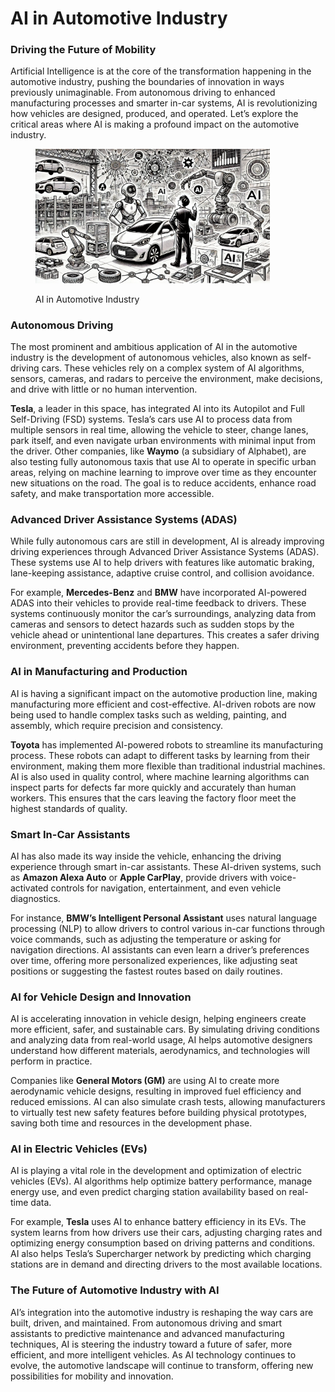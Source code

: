 # AI in Automotive Industry

### Driving the Future of Mobility

Artificial Intelligence is at the core of the transformation happening in the automotive industry, pushing the boundaries of innovation in ways previously unimaginable. From autonomous driving to enhanced manufacturing processes and smarter in-car systems, AI is revolutionizing how vehicles are designed, produced, and operated. Let’s explore the critical areas where AI is making a profound impact on the automotive industry.

<div align="left"><figure><img src="../../.gitbook/assets/image (1) (1) (1) (1) (1) (1) (1) (1) (1) (1) (1) (1) (1) (1) (1) (1) (1) (1) (1) (1) (1) (1).png" alt="" width="375"><figcaption><p>AI in Automotive Industry</p></figcaption></figure></div>

### Autonomous Driving

The most prominent and ambitious application of AI in the automotive industry is the development of autonomous vehicles, also known as self-driving cars. These vehicles rely on a complex system of AI algorithms, sensors, cameras, and radars to perceive the environment, make decisions, and drive with little or no human intervention.

**Tesla**, a leader in this space, has integrated AI into its Autopilot and Full Self-Driving (FSD) systems. Tesla’s cars use AI to process data from multiple sensors in real time, allowing the vehicle to steer, change lanes, park itself, and even navigate urban environments with minimal input from the driver. Other companies, like **Waymo** (a subsidiary of Alphabet), are also testing fully autonomous taxis that use AI to operate in specific urban areas, relying on machine learning to improve over time as they encounter new situations on the road. The goal is to reduce accidents, enhance road safety, and make transportation more accessible.

### Advanced Driver Assistance Systems (ADAS)

While fully autonomous cars are still in development, AI is already improving driving experiences through Advanced Driver Assistance Systems (ADAS). These systems use AI to help drivers with features like automatic braking, lane-keeping assistance, adaptive cruise control, and collision avoidance.

For example, **Mercedes-Benz** and **BMW** have incorporated AI-powered ADAS into their vehicles to provide real-time feedback to drivers. These systems continuously monitor the car’s surroundings, analyzing data from cameras and sensors to detect hazards such as sudden stops by the vehicle ahead or unintentional lane departures. This creates a safer driving environment, preventing accidents before they happen.

### AI in Manufacturing and Production

AI is having a significant impact on the automotive production line, making manufacturing more efficient and cost-effective. AI-driven robots are now being used to handle complex tasks such as welding, painting, and assembly, which require precision and consistency.

**Toyota** has implemented AI-powered robots to streamline its manufacturing process. These robots can adapt to different tasks by learning from their environment, making them more flexible than traditional industrial machines. AI is also used in quality control, where machine learning algorithms can inspect parts for defects far more quickly and accurately than human workers. This ensures that the cars leaving the factory floor meet the highest standards of quality.

### Smart In-Car Assistants

AI has also made its way inside the vehicle, enhancing the driving experience through smart in-car assistants. These AI-driven systems, such as **Amazon Alexa Auto** or **Apple CarPlay**, provide drivers with voice-activated controls for navigation, entertainment, and even vehicle diagnostics.

For instance, **BMW’s Intelligent Personal Assistant** uses natural language processing (NLP) to allow drivers to control various in-car functions through voice commands, such as adjusting the temperature or asking for navigation directions. AI assistants can even learn a driver’s preferences over time, offering more personalized experiences, like adjusting seat positions or suggesting the fastest routes based on daily routines.

### AI for Vehicle Design and Innovation

AI is accelerating innovation in vehicle design, helping engineers create more efficient, safer, and sustainable cars. By simulating driving conditions and analyzing data from real-world usage, AI helps automotive designers understand how different materials, aerodynamics, and technologies will perform in practice.

Companies like **General Motors (GM)** are using AI to create more aerodynamic vehicle designs, resulting in improved fuel efficiency and reduced emissions. AI can also simulate crash tests, allowing manufacturers to virtually test new safety features before building physical prototypes, saving both time and resources in the development phase.

### AI in Electric Vehicles (EVs)

AI is playing a vital role in the development and optimization of electric vehicles (EVs). AI algorithms help optimize battery performance, manage energy use, and even predict charging station availability based on real-time data.

For example, **Tesla** uses AI to enhance battery efficiency in its EVs. The system learns from how drivers use their cars, adjusting charging rates and optimizing energy consumption based on driving patterns and conditions. AI also helps Tesla’s Supercharger network by predicting which charging stations are in demand and directing drivers to the most available locations.

### The Future of Automotive Industry with AI

AI’s integration into the automotive industry is reshaping the way cars are built, driven, and maintained. From autonomous driving and smart assistants to predictive maintenance and advanced manufacturing techniques, AI is steering the industry toward a future of safer, more efficient, and more intelligent vehicles. As AI technology continues to evolve, the automotive landscape will continue to transform, offering new possibilities for mobility and innovation.

